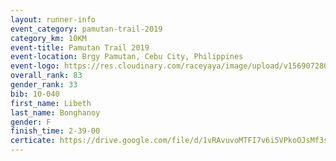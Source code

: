 ```yaml
---
layout: runner-info 
event_category: pamutan-trail-2019 
category_km: 10KM 
event-title: Pamutan Trail 2019 
event-location: Brgy Pamutan, Cebu City, Philippines 
event-logo: https://res.cloudinary.com/raceyaya/image/upload/v1569072806/logo/pamutan-trail_d8abrj.jpg 
overall_rank: 83
gender_rank: 33
bib: 10-040
first_name: Libeth
last_name: Bonghanoy
gender: F
finish_time: 2-39-00
certicate: https://drive.google.com/file/d/1vRAvuvoMTFI7v6i5VPkoOJsMf3sdh-MN/view?usp=sharing
---
```

